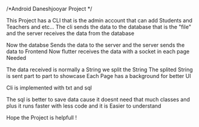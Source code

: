 /*Android Daneshjooyar Project */

This Project has a CLI that is the admin account that can add Students and Teachers and etc...
The cli sends the data to the database that is the "file"
and the server receives the data from the database

Now the databse Sends the data to the server and the server sends the data to Frontend
Now flutter receives the data with a socket in each page Needed 

The data received is normally a String we split the String 
The splited String is sent part to part to showcase
Each Page has  a background for better UI 

Cli is implemented with txt and sql

The sql is better to save data cause it doesnt need that much classes and plus it runs faster with less code and it is
Easier to understand 

Hope the Project is helpfull !

 

